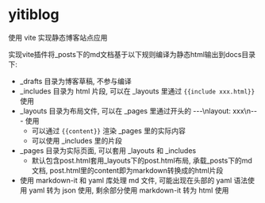 # yitiblog

使用 vite 实现静态博客站点应用

实现vite插件将_posts下的md文档基于以下规则编译为静态html输出到docs目录下:
- _drafts 目录为博客草稿, 不参与编译
- _includes 目录为 html 片段, 可以在 _layouts 里通过 ``{{include xxx.html}}`` 使用
- _layouts 目录为布局文件, 可以在 _pages 里通过开头的 ---\nlayout: xxx\n--- 使用
  - 可以通过 ``{{content}}`` 渲染 _pages 里的实际内容
  - 可以使用 _includes 里的片段
- _pages 目录为实际页面, 可以套用 _layouts 和 _includes
  - 默认包含post.html套用_layouts下的post.html布局, 承载_posts下的md文档, post.html里的content即为markdown转换成的html片段
- 使用 markdown-it 和 yaml 库处理 md 文件, 可能出现在头部的 yaml 语法使用 yaml 转为 json 使用, 剩余部分使用 markdown-it 转为 html 使用
